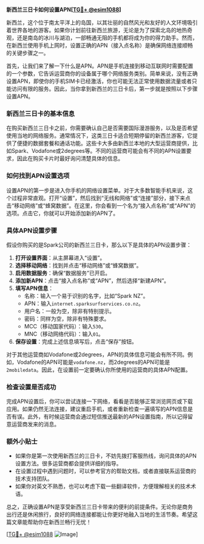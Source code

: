 **新西兰三日卡如何设置APN[[TG💪+ @esim1088](https://t.me/s/esim1088)]**

新西兰，这个位于南太平洋上的岛国，以其壮丽的自然风光和友好的人文环境吸引着世界各地的游客。如果你计划前往新西兰旅游，无论是为了探索北岛的地热奇观，还是南岛的冰川与湖泊，一部畅通无阻的手机都将成为你的得力助手。然而，在新西兰使用手机上网时，设置正确的APN（接入点名称）是确保网络连接顺畅的关键步骤之一。

首先，让我们来了解一下什么是APN。APN是手机连接到移动互联网时需要配置的一个参数，它告诉运营商你的设备属于哪个网络服务类别。简单来说，没有正确设置APN，即使你的手机SIM卡已经激活，你也可能无法正常使用数据流量或者只能访问有限的服务。因此，当你拿到新西兰的三日卡后，第一步就是按照以下步骤设置APN。

### **新西兰三日卡的基本信息**

在购买新西兰三日卡之前，你需要确认自己是否需要国际漫游服务，以及是否希望使用当地的网络服务。通常情况下，这类三日卡适合短期停留的新西兰游客，它提供了便捷的数据套餐和通话功能。这些卡大多由新西兰本地的大型运营商提供，比如Spark、Vodafone或2degrees等。不同的运营商可能会有不同的APN设置要求，因此在购买卡片时最好询问清楚具体的信息。

### **如何找到APN设置选项**

设置APN的第一步是进入你手机的网络设置菜单。对于大多数智能手机来说，这个过程非常直观。打开“设置”，然后找到“无线和网络”或“连接”部分，接下来点击“移动网络”或“蜂窝数据”。在这里，你会看到一个名为“接入点名称”或“APN”的选项。点击它，你就可以开始添加新的APN了。

### **具体APN设置步骤**

假设你购买的是Spark公司的新西兰三日卡，那么以下是具体的APN设置步骤：

1. **打开设置界面**：从主屏幕进入“设置”。
2. **选择移动网络**：找到并点击“移动网络”或“蜂窝数据”。
3. **启用数据服务**：确保“数据服务”已开启。
4. **添加新APN**：点击“接入点名称”或“APN”，然后选择“新建APN”。
5. **填写APN信息**：
   - 名称：输入一个易于识别的名字，比如“Spark NZ”。
   - APN：输入`internet.sparksurfservices.co.nz`。
   - 用户名：一般为空，除非有特别提示。
   - 密码：同样为空，除非有特殊要求。
   - MCC（移动国家代码）：输入`530`。
   - MNC（移动网络代码）：输入`01`。
6. **保存设置**：完成上述信息填写后，点击“保存”按钮。

对于其他运营商如Vodafone或2degrees，APN的具体信息可能会有所不同。例如，Vodafone的APN可能是`vodafone.nz`，而2degrees的APN可能是`2mobiledata`。因此，在设置前一定要确认你所使用的运营商的具体APN配置。

### **检查设置是否成功**

完成APN设置后，你可以尝试连接一下网络，看看是否能够正常浏览网页或下载应用。如果仍然无法连接，建议重启手机，或者重新检查一遍填写的APN信息是否有误。此外，有时候运营商会通过短信推送最新的APN设置指南，所以记得留意运营商发来的消息。

### **额外小贴士**

- 如果你是第一次使用新西兰的三日卡，不妨先拨打客服热线，询问具体的APN设置方法。很多运营商都会提供详细的指导。
- 在设置过程中遇到问题时，可以参考官方的帮助文档，或者直接联系运营商的技术支持团队。
- 如果你对英文不熟悉，也可以考虑下载一些翻译软件，方便理解相关的技术术语。

总之，正确设置APN是享受新西兰三日卡带来的便利的前提条件。无论你是商务出行还是休闲旅行，良好的网络连接都能让你更好地融入当地的生活节奏。希望这篇文章能帮助你在新西兰畅行无忧！

[[TG💪+ @esim1088](https://t.me/s/esim1088) ![Image](https://i.postimg.cc/4NQfJmqS/Snipaste-2025-05-13-00-14-12.png)]